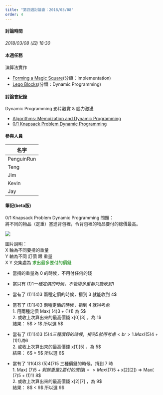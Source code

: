 ```yaml
---
title: "第四週討論會：2018/03/08"
order: 4
---
```


#### 討論時間

*2018/03/08 (四) 18:30*

#### 本週任務

演算法實作

- [Forming a Magic Square](https://www.hackerrank.com/challenges/magic-square-forming/problem)(分類：Implementation)
- [Lego Blocks](https://www.hackerrank.com/challenges/lego-blocks/problem)(分類：Dynamic Programming)

#### 討論會紀錄

Dynamic Programming 影片觀賞 & 腦力激盪

- [Algorithms: Memoization and Dynamic Programming
](https://www.youtube.com/watch?v=P8Xa2BitN3I)
- [0/1 Knapsack Problem Dynamic Programming](https://www.youtube.com/watch?v=8LusJS5-AGo)

#### 參與人員

| 名字 |
| ------------- |
| PenguinRun |
| Teng | 
| Jim |
| Kevin |
| Jay |

#### 筆記(beta版)

0/1 Knapsack Problem Dynamic Programming 問題：<br>
將不同的物品（定重）塞進背包裡，令背包裡的物品要付的總價最高。

![](https://i.imgur.com/BicFyhT.jpg)

圖片說明：<br>
X 軸為不同要揹的重量 <br>
Y 軸為不同 訂價 跟 重量<br>
X Y 交集處為 <span style='color: green'>求出最多要付的價錢</span>

- 當揹的重量為 0 的時候，不用付任何的錢

- 當只有 (1$)1 一種定價的時候，不管揹多重都只能收到 1$

- 當有了 (1$)1 (4$)3 兩種定價的時候，揹到 3 就能收到 4$

- 當有了 (1$)1 (4$)3 兩種定價的時候，揹到 4 就得考慮 <br> 1. 用兩種定價 Max( (4$)3 + (1$)1) 為 5$ <br> 2. 或收上次算出來的最高價錢 x[0][3] ，為 1$ <br> 結果： 5$ > 1$ 所以選 5$

- 當有了 (1$)1 (4$)3 (5$)4 三種價錢的時候，揹到 5 就得考慮 <br> 1. Max( (5$)4 + (1$)1) 為 6$ <br> 2. 或收上次算出來的最高價錢 x[1][5] ，為 5$ <br> 結果： 6$ > 5$ 所以選 6$

- 當有了 1$)1 (4$)3 (5$)4 (7$)5 三種價錢的時候，揹到 7 時<br> 1. Max( (7$)5 + 剩餘重量 2 要付的價錢) => Max( (7$)5 + x[2][2]) => Max( (7$)5 + (1$)1) 8$ <br> 2. 或收上次算出來的最高價錢 x[2][7] ，為 9$ <br> 結果： 8$ < 9$ 所以選 9$
